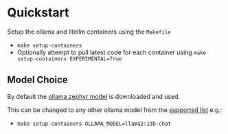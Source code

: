 # Quickstart
Setup the ollama and litellm containers using the `Makefile`
* `make setup-containers`
* Optionally attempt to pull latest code for each container using `make setup-containers EXPERIMENTAL=True`

## Model Choice
By default the [ollama zephyr model](https://ollama.ai/library/zephyr:latest) is downloaded and used.

This can be changed to any other ollama model from the [supported list](https://ollama.ai/library) e.g.:
* `make setup-containers OLLAMA_MODEL=llama2:13b-chat`
